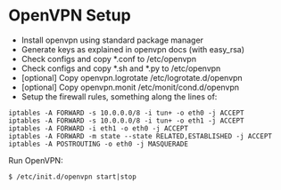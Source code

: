 OpenVPN Setup
=============

* Install openvpn using standard package manager
* Generate keys as explained in openvpn docs (with easy_rsa)
* Check configs and copy *.conf to /etc/openvpn
* Check configs and copy *.sh and *.py to /etc/openvpn
* [optional] Copy openvpn.logrotate /etc/logrotate.d/openvpn
* [optional] Copy openvpn.monit /etc/monit/cond.d/openvpn
* Setup the firewall rules, something along the lines of:

```
iptables -A FORWARD -s 10.0.0.0/8 -i tun+ -o eth0 -j ACCEPT
iptables -A FORWARD -s 10.0.0.0/8 -i tun+ -o eth1 -j ACCEPT
iptables -A FORWARD -i eth1 -o eth0 -j ACCEPT
iptables -A FORWARD -m state --state RELATED,ESTABLISHED -j ACCEPT
iptables -A POSTROUTING -o eth0 -j MASQUERADE
```

Run OpenVPN:

```
$ /etc/init.d/openvpn start|stop
```
